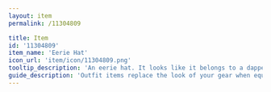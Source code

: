 ```yaml
---
layout: item
permalink: /11304809

title: Item
id: '11304809'
item_name: 'Eerie Hat'
icon_url: 'item/icon/11304809.png'
tooltip_description: 'An eerie hat. It looks like it belongs to a dapper ghost. '
guide_description: 'Outfit items replace the look of your gear when equipped.'
---
```

